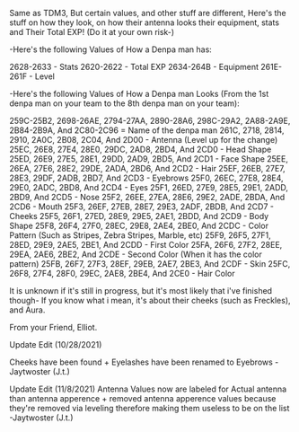 Same as TDM3, But certain values, and other stuff are different, Here's the stuff on how they look, on how their antenna looks
their equipment, stats and Their Total EXP! (Do it at your own risk-)


-Here's the following Values of How a Denpa man has:

2628-2633 - Stats
2620-2622 - Total EXP
2634-264B - Equipment
261E-261F - Level

-Here's the following Values of How a Denpa man Looks (From the 1st denpa man on your team to the 8th denpa man on your
team):

259C-25B2, 2698-26AE, 2794-27AA, 2890-28A6, 298C-29A2, 2A88-2A9E, 2B84-2B9A, And 2C80-2C96 = Name of the denpa man
261C, 2718, 2814, 2910, 2A0C, 2B08, 2C04, And 2D00 - Antenna (Level up for the change)
25EC, 26E8, 27E4, 28E0, 29DC, 2AD8, 2BD4, And 2CD0 - Head Shape
25ED, 26E9, 27E5, 28E1, 29DD, 2AD9, 2BD5, And 2CD1 - Face Shape
25EE, 26EA, 27E6, 28E2, 29DE, 2ADA, 2BD6, And 2CD2 - Hair
25EF, 26EB, 27E7, 28E3, 29DF, 2ADB, 2BD7, And 2CD3 - Eyebrows
25F0, 26EC, 27E8, 28E4, 29E0, 2ADC, 2BD8, And 2CD4 - Eyes
25F1, 26ED, 27E9, 28E5, 29E1, 2ADD, 2BD9, And 2CD5 - Nose
25F2, 26EE, 27EA, 28E6, 29E2, 2ADE, 2BDA, And 2CD6 - Mouth
25F3, 26EF, 27EB, 28E7, 29E3, 2ADF, 2BDB, And 2CD7 - Cheeks
25F5, 26F1, 27ED, 28E9, 29E5, 2AE1, 2BDD, And 2CD9 - Body Shape
25F8, 26F4, 27F0, 28EC, 29E8, 2AE4, 2BE0, And 2CDC - Color Pattern (Such as Stripes, Zebra Stripes, Marble, etc)
25F9, 26F5, 27F1, 28ED, 29E9, 2AE5, 2BE1, And 2CDD - First Color
25FA, 26F6, 27F2, 28EE, 29EA, 2AE6, 2BE2, And 2CDE - Second Color (When it has the color pattern)
25FB, 26F7, 27F3, 28EF, 29EB, 2AE7, 2BE3, And 2CDF - Skin
25FC, 26F8, 27F4, 28F0, 29EC, 2AE8, 2BE4, And 2CE0 - Hair Color



It is unknown if it's still in progress, but it's most likely that i've finished though-
If you know what i mean, it's about their cheeks (such as Freckles), and Aura.

From your Friend,
Elliot.


Update Edit (10/28/2021)

Cheeks have been found + Eyelashes have been renamed to Eyebrows
-Jaytwoster (J.t.)

Update Edit (11/8/2021)
Antenna Values now are labeled for Actual antenna than antenna apperence + removed antenna apperence values because they're removed via leveling therefore making them useless to be on the list
-Jaytwoster (J.t.)